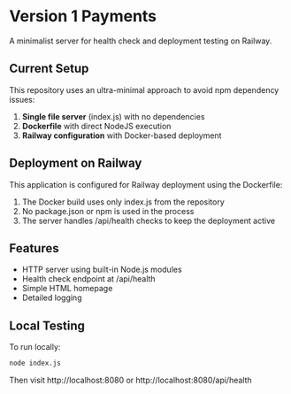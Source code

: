 # Version 1 Payments

A minimalist server for health check and deployment testing on Railway.

## Current Setup

This repository uses an ultra-minimal approach to avoid npm dependency issues:

1. **Single file server** (index.js) with no dependencies
2. **Dockerfile** with direct NodeJS execution
3. **Railway configuration** with Docker-based deployment

## Deployment on Railway

This application is configured for Railway deployment using the Dockerfile:

1. The Docker build uses only index.js from the repository
2. No package.json or npm is used in the process
3. The server handles /api/health checks to keep the deployment active

## Features

- HTTP server using built-in Node.js modules
- Health check endpoint at /api/health
- Simple HTML homepage
- Detailed logging

## Local Testing

To run locally:

```bash
node index.js
```

Then visit http://localhost:8080 or http://localhost:8080/api/health
